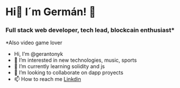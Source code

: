 # Hi👋 I´m Germán! 👾
### Full stack web developer, tech lead, blockcain enthusiast* 
*Also video game lover

-  Hi, I’m @gerantonyk
- 👀 I’m interested in new technologies, music, sports
- 🌱 I’m currently learning solidity and js
- 💞️ I’m looking to collaborate on dapp proyects
- 📫 How to reach me <a href="https://www.linkedin.com/in/germán-suárez-53782783">Linkdin</a>
<!---
gerantonyk/gerantonyk is a ✨ special ✨ repository because its `README.md` (this file) appears on your GitHub profile.
You can click the Preview link to take a look at your changes.
--->
